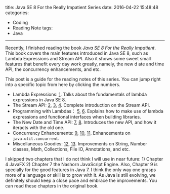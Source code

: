 title: Java SE 8 For the Really Impatient Series
date: 2016-04-22 15:48:48
categories:
  - Coding
  - Reading Note
tags:
  - Java
---

Recently, I finished reading the book *Java SE 8 For the Really Impatient*. This book covers the main features introduced in Java SE 8, such as Lambda Expressions and Stream API. Also it shows some sweet small features that benefit every day work greatly, namely, the new d ate and time API, the concurrency enhancements, and etc. 

This post is a guide for the reading notes of this series. You can jump right into a specific topic from here by clicking the numbers. 
<br>

* Lambda Expressions: [1][1]. Talks about the fundamentals of lambda expressions in Java SE 8. 
* The Stream API: [2][2], [3][3], [4][4]. Complete introduction on the Stream API. 
* Programming with Lambdas： [5][5], [6][6]. Explains how to make use of lambda expressions and functional interfaces when building libraries. 
* The New Date and Time API: [7][7], [8][8]. Introduces the new API, and how it iteracts with the old one. 
* Concurrency Enhancements: [9][9], [10][10], [11][11]. Enhancements on `java.util.concurrent`. 
* Miscellaneous Goodies: [12][12], [13][13]. Improvements on String, Number classes, Math, Collections, File IO, Annotations, and etc. 

I skipped two chapters that I do not think I will use in near future: 1) Chapter 4 JavaFX 2) Chapter 7 the Nashorn JavaScript Engine. Also, Chapter 9 is specially for the good features in Java 7. I think the only way one grasps more of a language or skill is to grow with it. As Java is still evolving, we definitely should keep a close pace and embrace the improvements. You can read these chapters in the original book. 

[1]: http://blog.kiyanpro.com/2016/03/15/java/Java-SE-8-For-the-Really-Impatient-Note-1/ "Note 1"
[2]: http://blog.kiyanpro.com/2016/03/16/java/Java-SE-8-For-the-Really-Impatient-Note-2/ "Note 2"
[3]: http://blog.kiyanpro.com/2016/03/17/java/Java-SE-8-For-the-Really-Impatient-Note-3/ "Note 3"
[4]: http://blog.kiyanpro.com/2016/03/21/java/Java-SE-8-For-the-Really-Impatient-Note-4/ "Note 4"
[5]: http://blog.kiyanpro.com/2016/03/22/java/Java-SE-8-For-the-Really-Impatient-Note-5/ "Note 5"
[6]: http://blog.kiyanpro.com/2016/03/23/java/Java-SE-8-For-the-Really-Impatient-Note-6/ "Note 6"
[7]: http://blog.kiyanpro.com/2016/03/24/java/Java-SE-8-For-the-Really-Impatient-Note-7/ "Note 7"
[8]: http://blog.kiyanpro.com/2016/03/25/java/Java-SE-8-For-the-Really-Impatient-Note-8/ "Note 8"
[9]: http://blog.kiyanpro.com/2016/03/29/java/Java-SE-8-For-the-Really-Impatient-Note-9/ "Note 9"
[10]: http://blog.kiyanpro.com/2016/03/29/java/Java-SE-8-For-the-Really-Impatient-Note-10/ "Note 10"
[11]: http://blog.kiyanpro.com/2016/03/30/java/Java-SE-8-For-the-Really-Impatient-Note-11/ "Note 11"
[12]: http://blog.kiyanpro.com/2016/03/31/java/Java-SE-8-For-the-Really-Impatient-Note-12/ "Note 12"
[13]: http://blog.kiyanpro.com/2016/04/04/java/Java-SE-8-For-the-Really-Impatient-Note-13/ "Note 13"
